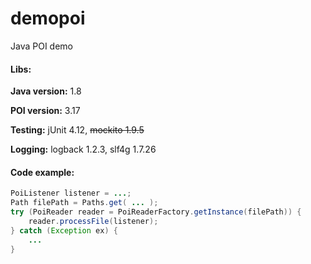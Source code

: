 # demopoi
Java POI demo

#### Libs:

**Java version:** 1.8

**POI version:** 3.17

**Testing:** jUnit 4.12, ~~mockito 1.9.5~~

**Logging:** logback 1.2.3, slf4g 1.7.26

#### Code example:

``` Java
PoiListener listener = ...;
Path filePath = Paths.get( ... );
try (PoiReader reader = PoiReaderFactory.getInstance(filePath)) {
    reader.processFile(listener);
} catch (Exception ex) {
    ...
}
```